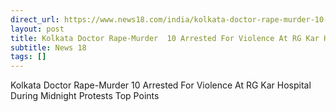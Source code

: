 ```yaml
---
direct_url: https://www.news18.com/india/kolkata-doctor-rape-murder-10-arrested-for-violence-at-rg-kar-hospital-during-midnight-protests-9016804.html
layout: post
title: Kolkata Doctor Rape-Murder  10 Arrested For Violence At RG Kar Hospital During Midnight Protests   Top Points
subtitle: News 18
tags: []
---
```


Kolkata Doctor Rape-Murder  10 Arrested For Violence At RG Kar Hospital During Midnight Protests   Top Points
